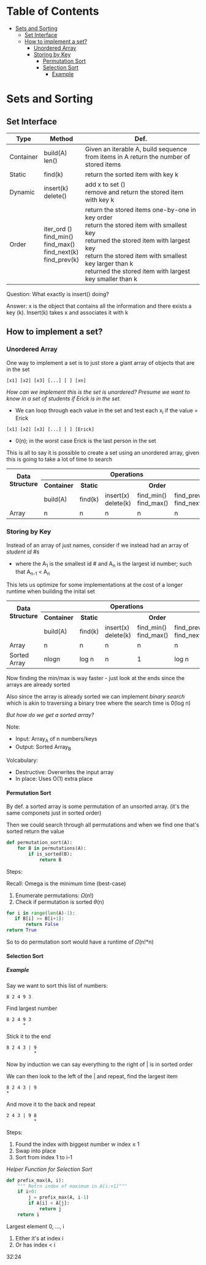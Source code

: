 # Table of Contents
<!-- vim-markdown-toc Redcarpet -->

* [Sets and Sorting](#sets-and-sorting)
    * [Set Interface](#set-interface)
    * [How to implement a set?](#how-to-implement-a-set)
        * [Unordered Array](#unordered-array)
        * [Storing by Key](#storing-by-key)
            * [Permutation Sort](#permutation-sort)
            * [Selection Sort](#selection-sort)
                * [Example](#example)

<!-- vim-markdown-toc -->
# Sets and Sorting
## Set Interface

| Type      | Method                                                                               | Def.                                                                                                                                                                                                                                                                      |
|-----------|--------------------------------------------------------------------------------------|--------------------------------------------------------------------------------------------------------------------------------------------------------------------------------------------------------------------------------------------------------------------------------------------------------------------------------------------------------|
| Container | build(A) <br> len() </br>                                                            | Given an iterable A, build sequence from items in A return the number of stored items                                                                                                                                                                                     |
| Static    | find(k)                                                                              | return the sorted item with key k                                                                                                                                                                                                                                         |
| Dynamic   | insert(k)  <br> delete()<br>                                                         | add x to set ()<br> remove and return the stored item with key k <br>                                                                                                                                                                                                     |
| Order     | iter_ord () <br> find_min() <br> find_max() <br> find_next(k) <br> find_prev(k) <br> | return the stored items one-by-one in key order<br>return the stored item with smallest key<br> returned the stored item with largest key<br>return the stored item with smallest key larger than k<br>returned the stored item with largest key smaller than k<br> |

Question: What exactly is insert() doing?

Answer: x is the object that contains all the information and there exists a key (k). Insert(k) takes x and associates it with k

## How to implement a set?
### Unordered Array

One way to implement a set is to just store a giant array of objects that are in the set

`[x1] [x2] [x3] [...] [ ] [xn]`

*How can we implement this is the set is unordered? Presume we want to know in a set of students if Erick is in the set.*
- We can loop through each value in the set and test each x<sub>i</sub> if the value = Erick

`[x1] [x2] [x3] [...] [ ] [Erick]`
- 0(n); in the worst case Erick is the last person in the set

This is all to say it is possible to create a set using an unordered array, given this is going to take a lot of time to search 

<table>
    <tr>
        <th rowspan="2">Data Structure</th>
        <th colspan="5">Operations</th>
    </tr>
    <tr>
        <th>Container</td>
        <th>Static</td>
        <th colspan="3">Order</td>
    </tr>
        <td></td>
        <td>build(A)</td>
        <td>find(k)</td>
        <td>insert(x)<br>delete(k)</td>
        <td>find_min()<br>find_max()</td>
        <td>find_prev(k)<br>find_next(k)</td>
    <tr>
    <tr>
        <td> Array </td>
        <td>n</td>
        <td>n</td>
        <td>n</td>
        <td>n</td>
        <td>n</td>
    </tr>
</table>

### Storing by Key

Instead of an array of just names, consider if we instead had an array of *student id #s*
- where the A<sub>1</sub> is the smallest id # and A<sub>n</sub> is the largest id number; such that A<sub>n-1</sub> < A<sub>n</sub>

This lets us optimize for some implementations at the cost of a longer runtime when building the inital set

<table>
    <tr>
        <th rowspan="2">Data Structure</th>
        <th colspan="5">Operations</th>
    </tr>
    <tr>
        <th>Container</td>
        <th>Static</td>
        <th colspan="3">Order</td>
    </tr>
        <td></td>
        <td>build(A)</td>
        <td>find(k)</td>
        <td>insert(x)<br>delete(k)</td>
        <td>find_min()<br>find_max()</td>
        <td>find_prev(k)<br>find_next(k)</td>
    <tr>
    <tr>
        <td> Array </td>
        <td>n</td>
        <td>n</td>
        <td>n</td>
        <td>n</td>
        <td>n</td>
    </tr>
    <tr>
        <td>Sorted Array</td>
        <td>nlogn</td>
        <td>log n</td>
        <td>n</td>
        <td>1</td>
        <td>log n</td>
    </tr>
</table>

Now finding the min/max is way faster - just look at the ends since the arrays are already sorted

Also since the array is already sorted we can implement *binary search* which is akin to traversing a binary tree where the search time is 0(log n)

*But how do we get a sorted array?*

Note:
- Input: Array<sub>A</sub> of n numbers/keys
- Output: Sorted Array<sub>B</sub>

Volcabulary:
* Destructive: Overwrites the input array
* In place: Uses O(1) extra place

#### Permutation Sort

By def. a sorted array is some permutation of an unsorted array. (it's the same componets just in sorted order)

Then we could search through all permutations and when we find one that's sorted return the value

```python
def permutation_sort(A):
    for B in permutations(A):
        if is_sorted(B):
            return B
```

Steps:

Recall: Omega is the minimum time (best-case)
1. Enumerate permutations: $\Omega$(n!)
2. Check if permutation is sorted $\theta$(n)
 ```python
for i in range(len(A)-1):
    if B[i] >= B[i+1]:
        return False
return True
 ```
So to do permutation sort would have a runtime of $\Omega$(n!*n)

#### Selection Sort

##### Example 

Say we want to sort this list of numbers:
```
8 2 4 9 3
```

Find largest number 

```
8 2 4 9 3
      *
```
Stick it to the end
```
8 2 4 3 | 9 
          *
```
Now by induction we can say everything to the right of | is in sorted order

We can then look to the left of the | and repeat, find the largest item
```
8 2 4 3 | 9 
*         
```
And move it to the back and repeat
```
2 4 3 | 9 8
          *
```

Steps:
1. Found the index with biggest number  w index $\leq$ 1
2. Swap into place
3. Sort from index 1 to i-1

*Helper Function for Selection Sort*
```python
def prefix_max(A, i):
    """ Retrn index of maximum in A[i:+1]"""
    if i>0:
        j = prefix_max(A, i-1)
        if A[i] < A[j]:
            return j
    return i
```
Largest element 0, ..., i 
1. Either it's at index i 
2. Or has index < i

32:24
